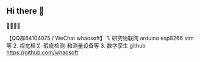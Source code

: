 ## Hi there 👋

🙋‍♀️🙋‍♀️

【QQ群64104075 / WeChat whaosoft】 1. 研究物联网 arduino esp8266 stm 等 2. 视觉相关-瑕疵检测-和测量设备等 3. 数字孪生
github https://github.com/whaosoft
<!--

**Here are some ideas to get you started:**

🙋‍♀️ A short introduction - what is your organization all about?
🌈 Contribution guidelines - how can the community get involved?
👩‍💻 Useful resources - where can the community find your docs? Is there anything else the community should know?
🍿 Fun facts - what does your team eat for breakfast?
🧙 Remember, you can do mighty things with the power of [Markdown](https://docs.github.com/github/writing-on-github/getting-started-with-writing-and-formatting-on-github/basic-writing-and-formatting-syntax)
-->
